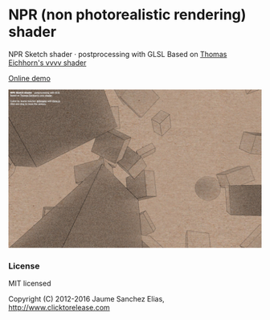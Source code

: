 # NPR (non photorealistic rendering) shader

NPR Sketch shader · postprocessing with GLSL
Based on [Thomas Eichhorn's vvvv shader](http://www.thomaseichhorn.de/npr-sketch-shader-vvvv/)

[Online demo](https://www.clicktorelease.com/code/npr-shading/)

[![Demo](/about/snapshot.jpg)](https://www.clicktorelease.com/code/npr-shading/)

### License

MIT licensed

Copyright (C) 2012-2016 Jaume Sanchez Elias, http://www.clicktorelease.com
